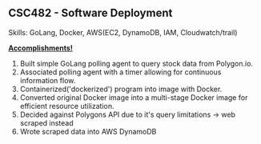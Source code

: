 ## CSC482 - Software Deployment

Skills: GoLang, Docker, AWS(EC2, DynamoDB, IAM, Cloudwatch/trail)

<b><ins>Accomplishments!</ins></b>

<ol>
<li>Built simple GoLang polling agent to query stock data from Polygon.io.</li>
<li>Associated polling agent with a timer allowing for continuous information flow.</li>
<li>Containerized('dockerized') program into image with Docker.</li>
<li>Converted original Docker image into a multi-stage Docker image for efficient resource utilization. </li>
<li>Decided against Polygons API due to it's query limitations -> web scraped instead</li>
<li>Wrote scraped data into AWS DynamoDB</li>
</ol>
